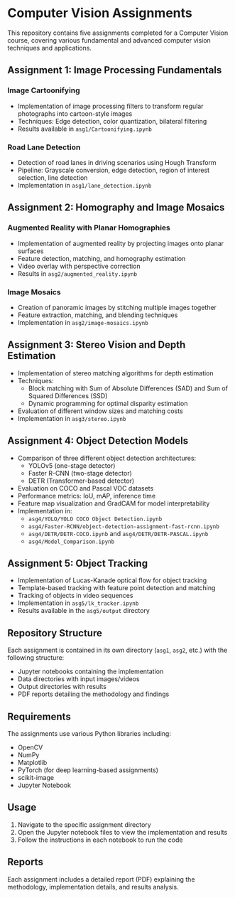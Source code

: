 # Computer Vision Assignments

This repository contains five assignments completed for a Computer Vision course, covering various fundamental and advanced computer vision techniques and applications.

## Assignment 1: Image Processing Fundamentals

### Image Cartoonifying
- Implementation of image processing filters to transform regular photographs into cartoon-style images
- Techniques: Edge detection, color quantization, bilateral filtering
- Results available in `asg1/Cartoonifying.ipynb`

### Road Lane Detection
- Detection of road lanes in driving scenarios using Hough Transform
- Pipeline: Grayscale conversion, edge detection, region of interest selection, line detection
- Implementation in `asg1/lane_detection.ipynb`

## Assignment 2: Homography and Image Mosaics

### Augmented Reality with Planar Homographies
- Implementation of augmented reality by projecting images onto planar surfaces
- Feature detection, matching, and homography estimation
- Video overlay with perspective correction
- Results in `asg2/augmented_reality.ipynb`

### Image Mosaics
- Creation of panoramic images by stitching multiple images together
- Feature extraction, matching, and blending techniques
- Implementation in `asg2/image-mosaics.ipynb`

## Assignment 3: Stereo Vision and Depth Estimation

- Implementation of stereo matching algorithms for depth estimation
- Techniques:
  - Block matching with Sum of Absolute Differences (SAD) and Sum of Squared Differences (SSD)
  - Dynamic programming for optimal disparity estimation
- Evaluation of different window sizes and matching costs
- Implementation in `asg3/stereo.ipynb`

## Assignment 4: Object Detection Models

- Comparison of three different object detection architectures:
  - YOLOv5 (one-stage detector)
  - Faster R-CNN (two-stage detector)
  - DETR (Transformer-based detector)
- Evaluation on COCO and Pascal VOC datasets
- Performance metrics: IoU, mAP, inference time
- Feature map visualization and GradCAM for model interpretability
- Implementation in:
  - `asg4/YOLO/YOLO COCO Object Detection.ipynb`
  - `asg4/Faster-RCNN/object-detection-assignment-fast-rcnn.ipynb`
  - `asg4/DETR/DETR-COCO.ipynb` and `asg4/DETR/DETR-PASCAL.ipynb`
  - `asg4/Model_Comparison.ipynb`

## Assignment 5: Object Tracking

- Implementation of Lucas-Kanade optical flow for object tracking
- Template-based tracking with feature point detection and matching
- Tracking of objects in video sequences
- Implementation in `asg5/lk_tracker.ipynb`
- Results available in the `asg5/output` directory

## Repository Structure

Each assignment is contained in its own directory (`asg1`, `asg2`, etc.) with the following structure:
- Jupyter notebooks containing the implementation
- Data directories with input images/videos
- Output directories with results
- PDF reports detailing the methodology and findings

## Requirements

The assignments use various Python libraries including:
- OpenCV
- NumPy
- Matplotlib
- PyTorch (for deep learning-based assignments)
- scikit-image
- Jupyter Notebook

## Usage

1. Navigate to the specific assignment directory
2. Open the Jupyter notebook files to view the implementation and results
3. Follow the instructions in each notebook to run the code

## Reports

Each assignment includes a detailed report (PDF) explaining the methodology, implementation details, and results analysis.